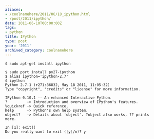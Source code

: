 ```yaml
---
aliases:
- /coolnamehere/2011/06/10_ipython.html
- /post/2011/ipython/
date: 2011-06-10T00:00:00Z
tags:
- python
title: IPython
type: post
year: '2011'
archived_category: coolnamehere
---
```

<!--more-->
[MacPorts]: http://macports.org
[Homebrew]: http://mxcl.github.com/homebrew/
[IPython]: http://ipython.scipy.org/moin/

    $ sudo apt-get install ipython

[realias]: http://www.modernperlbooks.com/mt/2009/10/remove-the-little-pessimizations.html

    $ sudo port install py27-ipython
    $ alias ipython='ipython-2.7'
    $ ipython
    Python 2.7.1 (r271:86832, May 18 2011, 11:05:32)
    Type "copyright", "credits" or "license" for more information.

    IPython 0.10.1 -- An enhanced Interactive Python.
    ?         -> Introduction and overview of IPython's features.
    %quickref -> Quick reference.
    help      -> Python's own help system.
    object?   -> Details about 'object'. ?object also works, ?? prints more.

    In [1]: exit()
    Do you really want to exit ([y]/n)? y

